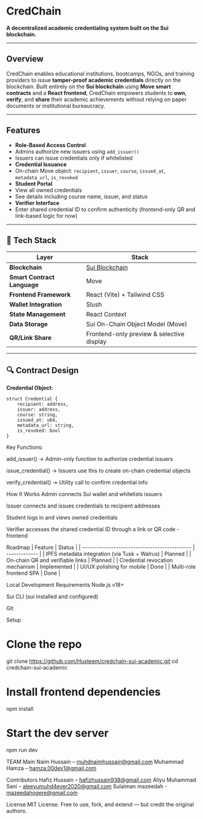 # CredChain 

**A decentralized academic credentialing system built on the Sui blockchain.**

---

##  Overview

CredChain enables educational institutions, bootcamps, NGOs, and training providers to issue **tamper-proof academic credentials** directly on the blockchain. Built entirely on the **Sui blockchain** using **Move smart contracts** and a **React frontend**, CredChain empowers students to **own**, **verify**, and **share** their academic achievements without relying on paper documents or institutional bureaucracy.

---

##  Features

-  **Role-Based Access Control**  
  - Admins authorize new issuers using `add_issuer()`
  - Issuers can issue credentials only if whitelisted
-  **Credential Issuance**  
  - On-chain Move object: `recipient`, `issuer`, `course`, `issued_at`, `metadata_url`, `is_revoked`
-  **Student Portal**  
  - View all owned credentials
  - See details including course name, issuer, and status
-  **Verifier Interface**  
  - Enter shared credential ID to confirm authenticity (frontend-only QR and link-based logic for now)

---

## 🔧 Tech Stack

| Layer | Stack |
|-------|-------|
| **Blockchain** | [Sui Blockchain](https://sui.io) |
| **Smart Contract Language** | Move |
| **Frontend Framework** | React (Vite) + Tailwind CSS |
| **Wallet Integration** | Slush |
| **State Management** | React Context |
| **Data Storage** | Sui On-Chain Object Model (Move) |
| **QR/Link Share** | Frontend-only preview & selective display |

---

## 🔍 Contract Design

**Credential Object:**
```move
struct Credential {
    recipient: address,
    issuer: address,
    course: string,
    issued_at: u64,
    metadata_url: string,
    is_revoked: bool
}
```
Key Functions:

add_issuer() → Admin-only function to authorize credential issuers

issue_credential() → Issuers use this to create on-chain credential objects

verify_credential() → Utility call to confirm credential info

 How It Works
Admin connects Sui wallet and whitelists issuers

Issuer connects and issues credentials to recipient addresses

Student logs in and views owned credentials

Verifier accesses the shared credential ID through a link or QR code - frontend


Roadmap
| Feature                                       | Status        |
| --------------------------------------------- | ------------- |
| IPFS metadata integration (via Tusk + Walrus) |  Planned     |
| On-chain QR and verifiable links              |  Planned     |
| Credential revocation mechanism               |  Implemented |
| UI/UX polishing for mobile                    |  Done        |
| Multi-role frontend SPA                       |  Done        |



 Local Development
 Requirements
Node.js v18+

Sui CLI (sui installed and configured)

Git

 Setup
# Clone the repo
git clone https://github.com/Husteem/credchain-sui-academic.git
cd credchain-sui-academic

# Install frontend dependencies
npm install

# Start the dev server
npm run dev

TEAM
Main
Naim Hussain – muhdnaimhussain@gmail.com
Muhammad Hamza – hamza.00dev1@gmail.com

Contributors
Hafiz Hussain – hafizhussain938@gmail.com
Aliyu Muhammad Sani – aleeyumuhd4ever2020@gmail.com
Sulaiman mazeedah - mazeedahogere@gmail.com

 License
MIT License. Free to use, fork, and extend — but credit the original authors.

